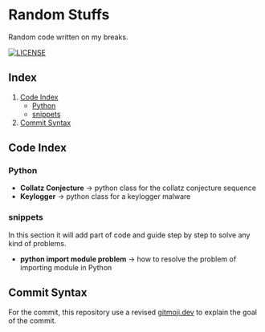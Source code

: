 # Random Stuffs
Random code written on my breaks.

[![LICENSE](https://img.shields.io/badge/license-BSD-green)](/LICENSE)

## Index
1. [Code Index](#code-index)
    * [Python](#python)
    * [snippets](#snippets)
2. [Commit Syntax](#commit-syntax)

## Code Index
### Python
- **Collatz Conjecture** -> python class for the collatz conjecture sequence
- **Keylogger** -> python class for a keylogger malware
### snippets
In this section it will add part of code and guide step by step to solve any kind of problems.
* **python import module problem** -> how to resolve the problem of importing module in Python

## Commit Syntax
For the commit, this repository use a revised [gitmoji.dev](http://www.gitmoji.dev) to explain the goal of the commit.